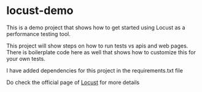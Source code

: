 # locust-demo

This is a demo project that shows how to get started using Locust as a performance testing tool.

This project will show steps on how to run tests vs apis and web pages. There is boilerplate code here as well that 
shows how to customize this for your own tests.

I have added dependencies for this project in the requirements.txt file

Do check the official page of [Locust](https://www.locust.io) for more details
